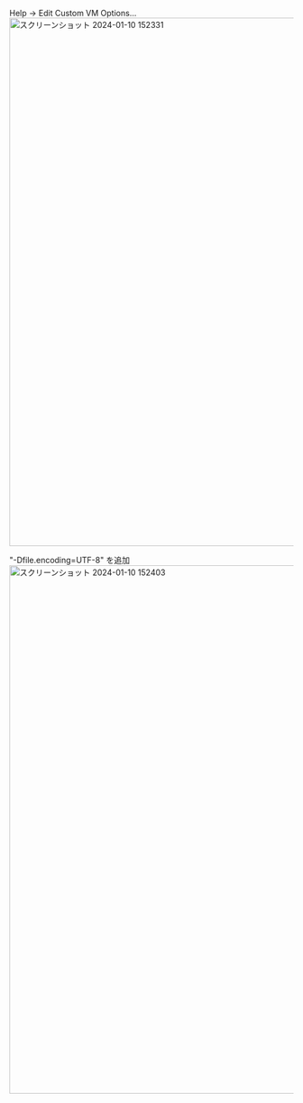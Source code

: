 Help -> Edit Custom VM Options...
<img width="935" alt="スクリーンショット 2024-01-10 152331" src="https://github.com/Git-MuramatsuT/training-warehouse-management_jp/assets/120155630/588815f4-554d-4b0a-a83b-8881d4eb29ce">

"-Dfile.encoding=UTF-8" を追加
<img width="935" alt="スクリーンショット 2024-01-10 152403" src="https://github.com/Git-MuramatsuT/training-warehouse-management_jp/assets/120155630/07844c88-e322-4a5e-a191-029ed674a7f7">

